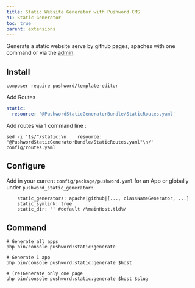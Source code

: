 ```yaml
---
title: Static Website Generator with Pushword CMS
h1: Static Generator
toc: true
parent: extensions
---
```


Generate a static website serve by github pages, apaches with one command or via the [admin](https://pushword.piedweb.com/extension/admin).

## Install

```shell
composer require pushword/template-editor
```

Add Routes

```yaml
static:
  resource: '@PushwordStaticGeneratorBundle/StaticRoutes.yaml'
```

Add routes via 1 command line :

```
sed -i '1s/^/static:\n    resource: "@PushwordStaticGeneratorBundle/StaticRoutes.yaml"\n/' config/routes.yaml
```

## Configure

Add in your current `config/package/pushword.yaml` for an App or globally under `pushword_static_generator:`

```
    static_generators: apache|github|[..., classNameGenerator, ...]
    static_symlink: true
    static_dir: '' #default /%mainHost.tld%/
```

## Command

```
# Generate all apps
php bin/console pushword:static:generate

# Generate 1 app
php bin/console pushword:static:generate $host

# (re)Generate only one page
php bin/console pushword:static:generate $host $slug
```
